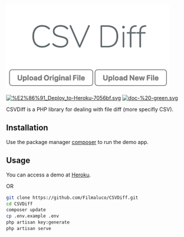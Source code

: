 [![logo.jpg](https://raw.githubusercontent.com/Filmaluco/CSVDiff/master/public/Screenshot%202020-08-09%20at%2014.51.26.png)](https://raw.githubusercontent.com/Filmaluco/CSVDiff/master/public/Screenshot%202020-08-09%20at%2014.51.26.png)


[![%E2%86%91_Deploy_to-Heroku-7056bf.svg](https://img.shields.io/badge/%E2%86%91_Deploy_to-Heroku-7056bf.svg)](https://mighty-tundra-66747.herokuapp.com/)
[![doc-%20-green.svg](https://img.shields.io/badge/Doc-%20-green.svg)](https://filmaluco.github.io/CSVDiff/classes/App-Libraries-CSVDiff-CSVDiff.html)

CSVDiff is a PHP library for dealing with file diff (more specifly CSV).

## Installation

Use the package manager [composer](https://getcomposer.org/) to run the demo app.

## Usage

You can access a demo at [Heroku](https://mighty-tundra-66747.herokuapp.com/).

OR

```bash
git clone https://github.com/Filmaluco/CSVDiff.git
cd CSVDiff
composer update
cp .env.example .env
php artisan key:generate
php artisan serve
```
